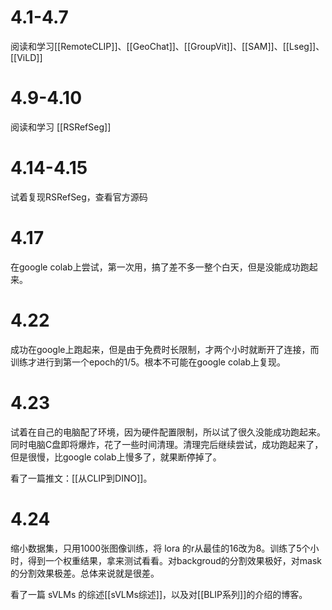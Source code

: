 # 4.1-4.7
阅读和学习[[RemoteCLIP]]、[[GeoChat]]、[[GroupVit]]、[[SAM]]、[[Lseg]]、[[ViLD]]

# 4.9-4.10
阅读和学习 [[RSRefSeg]]

# 4.14-4.15
试着复现RSRefSeg，查看官方源码

# 4.17
在google colab上尝试，第一次用，搞了差不多一整个白天，但是没能成功跑起来。

# 4.22
成功在google上跑起来，但是由于免费时长限制，才两个小时就断开了连接，而训练才进行到第一个epoch的1/5。根本不可能在google colab上复现。

# 4.23
试着在自己的电脑配了环境，因为硬件配置限制，所以试了很久没能成功跑起来。同时电脑C盘即将爆炸，花了一些时间清理。清理完后继续尝试，成功跑起来了，但是很慢，比google colab上慢多了，就果断停掉了。

看了一篇推文：[[从CLIP到DINO]]。

# 4.24 
缩小数据集，只用1000张图像训练，将 lora 的r从最佳的16改为8。训练了5个小时，得到一个权重结果，拿来测试看看。对backgroud的分割效果极好，对mask的分割效果极差。总体来说就是很差。

看了一篇 sVLMs 的综述[[sVLMs综述]]，以及对[[BLIP系列]]的介绍的博客。